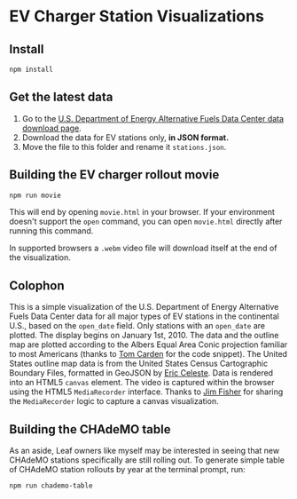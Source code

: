 # EV Charger Station Visualizations

## Install

```bash
npm install
```

## Get the latest data

1. Go to the [U.S. Department of Energy Alternative Fuels Data Center data download page](https://afdc.energy.gov/data_download).
2. Download the data for EV stations only, **in JSON format.**
3. Move the file to this folder and rename it `stations.json`.

## Building the EV charger rollout movie

```bash
npm run movie
```

This will end by opening `movie.html` in your browser. If your environment doesn't support the `open` command, you can open `movie.html` directly after running this command.

In supported browsers a `.webm` video file will download itself at the end of the visualization.

## Colophon

This is a simple visualization of the U.S. Department of Energy Alternative Fuels Data Center data for all major types of EV stations in the continental U.S., based on the `open_date` field. Only stations with an `open_date` are plotted. The display begins on January 1st, 2010. The data and the outline map are plotted according to the Albers Equal Area Conic projection familiar to most Americans (thanks to [Tom Carden](https://gist.github.com/RandomEtc) for the code snippet). The United States outline map data is from the United States Census Cartographic Boundary Files, formatted in GeoJSON by [Eric Celeste](https://eric.clst.org/tech/usgeojson/). Data is rendered into an HTML5 `canvas` element. The video is captured within the browser using the HTML5 `MediaRecorder` interface. Thanks to [Jim Fisher](https://jameshfisher.com/2020/03/13/how-to-record-a-canvas-to-video/) for sharing the `MediaRecorder` logic to capture a canvas visualization.

## Building the CHAdeMO table

As an aside, Leaf owners like myself may be interested in seeing that new CHAdeMO stations specifically are still rolling out. To generate simple table of CHAdeMO station rollouts by year at the terminal prompt, run:

```bash
npm run chademo-table
```
